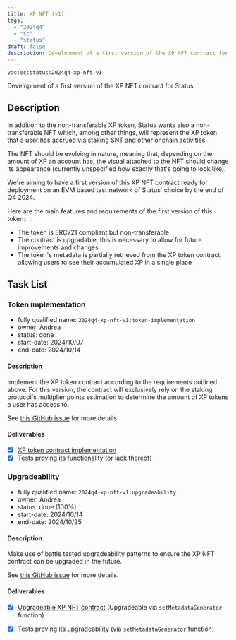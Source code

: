 ```yaml
---
title: XP NFT (v1)
tags:
  - "2024q4"
  - "sc"
  - "status"
draft: false
description: Development of a first version of the XP NFT contract for Status.
---
```


`vac:sc:status:2024q4-xp-nft-v1`

Development of a first version of the XP NFT contract for Status.

## Description

In addition to the non-transferable XP token,
Status wants also a non-transferable NFT which,
among other things,
will represent the XP token that a user has accrued via staking SNT and other onchain activities.

The NFT should be evolving in nature,
meaning that,
depending on the amount of XP an account has,
the visual attached to the NFT should change its appearance (currently unspecified how exactly that's going to look like).

We're aiming to have a first version of this XP NFT contract ready for deployment on an EVM based test network of Status' choice by the end of Q4 2024.

Here are the main features and requirements of the first version of this token:

- The token is ERC721 compliant but non-transferable
- The contract is upgradable, this is necessary to allow for future improvements and changes
- The token's metadata is partially retrieved from the XP token contract, allowing users to see their accumulated XP in a single place

## Task List

### Token implementation

* fully qualified name: `2024q4-xp-nft-v1:token-implementation`
* owner: Andrea
* status: done
* start-date: 2024/10/07
* end-date: 2024/10/14

#### Description

Implement the XP token contract according to the requirements outlined above.
For this version,
the contract will exclusively rely on the staking protocol's multiplier points estimation to determine the amount of XP tokens a user has access to.

See [this GitHub issue](https://github.com/vacp2p/staking-reward-streamer/issues/37) for more details.

#### Deliverables

- [x] [XP token contract implementation](https://github.com/vacp2p/staking-reward-streamer/pull/12)
- [x] [Tests proving its functionality (or lack thereof)](https://github.com/vacp2p/staking-reward-streamer/pull/12)

### Upgradeability

* fully qualified name: `2024q4-xp-nft-v1:upgradeability`
* owner: Andrea
* status: done (100%)
* start-date: 2024/10/14
* end-date: 2024/10/25

#### Description

Make use of battle tested upgradeability patterns to ensure the XP NFT contract can be upgraded in the future.

See [this GitHub issue](https://github.com/vacp2p/staking-reward-streamer/issues/38) for more details.

#### Deliverables

- [x] [Upgradeable XP NFT contract](https://github.com/vacp2p/staking-reward-streamer/blob/main/src/XPNFTToken.sol) (Upgradeable via `setMetadataGenerator` function)
- [x] Tests proving its upgradeability (via [`setMetadataGenerator` function](https://github.com/vacp2p/staking-reward-streamer/blob/main/test/XPNFTToken.t.sol#L44-L51))

